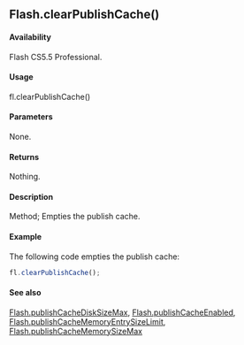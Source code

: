 ## Flash.clearPublishCache()

#### Availability

Flash CS5.5 Professional.

#### Usage

fl.clearPublishCache()

#### Parameters

None.

#### Returns

Nothing.

#### Description

Method; Empties the publish cache.

#### Example

The following code empties the publish cache:

```javascript
fl.clearPublishCache();
```

#### See also

[Flash.publishCacheDiskSizeMax](../Flash_object/Flash50.md), [Flash.publishCacheEnabled](../Flash_object/Flash51.md), [Flash.publishCacheMemoryEntrySizeLimit](../Flash_object/Flash52.md), [Flash.publishCacheMemorySizeMax](../Flash_object/Flash53.md)
